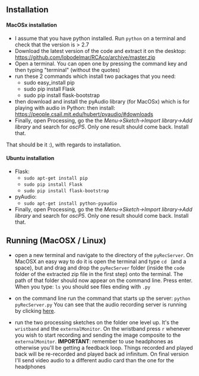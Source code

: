 ## Installation

#### MacOSx installation
* I assume that you have python installed. Run `python` on a terminal and check that the version is > 2.7
* Download the latest version of the code and extract it on the desktop: https://github.com/lobodelmar/RCAco/archive/master.zip 
* Open a terminal. You can open one by pressing the command key and then typing "terminal" (without the quotes)
* run these 2 commands which install two packages that you need:
  * sudo easy_install pip
  * sudo pip install Flask
  * sudo pip install flask-bootstrap
* then download and install the pyAudio library (for MacOSx) which is for playing with audio in Python:
then install: https://people.csail.mit.edu/hubert/pyaudio/#downloads
* Finally, open Processing, go the the *Menu->Sketch->Import library->Add library* and search for *oscP5*. Only one result should come back. Install that.

That should be it :), with regards to installation.

#### Ubuntu installation
* Flask:
  * `sudo apt-get install pip`
  * `sudo pip install Flask`
  * `sudo pip install flask-bootstrap`
* pyAudio:
  * `sudo apt-get install python-pyaudio`
* Finally, open Processing, go the the *Menu->Sketch->Import library->Add library* and search for *oscP5*. Only one result should come back. Install that.

## Running (MacOSX / Linux)
* open a new terminal and navigate to the directory of the `pyRecServer`. On MacOSX an easy way to do it is open the terminal and type `cd ` (and a space), but and drag and drop the `pyRecServer` folder (inside the `code` folder of the extracted zip file in the first step) onto the terminal. The path of that folder should now appear on the command line. Press enter. When you type: `ls` you should see files ending with `.py`

* on the command line run the command that starts up the server:
  `python pyRecServer.py`
  You can see that the audio recording server is running by clicking [here](http://localhost:8080/).

* run the two processing sketches on the folder one level up. It's the `wristband` and the `externalMonitor`. On the wristband press `r` whenever you wish to start recording and sending the image composite to the `externalMonitor`. **IMPORTANT**: remember to use headphones as otherwise you'll be getting a feedback loop. Things recorded and played back will be re-recorded and played back ad infinitum. On final version I'll send video audio to a different audio card than the one for the headphones
